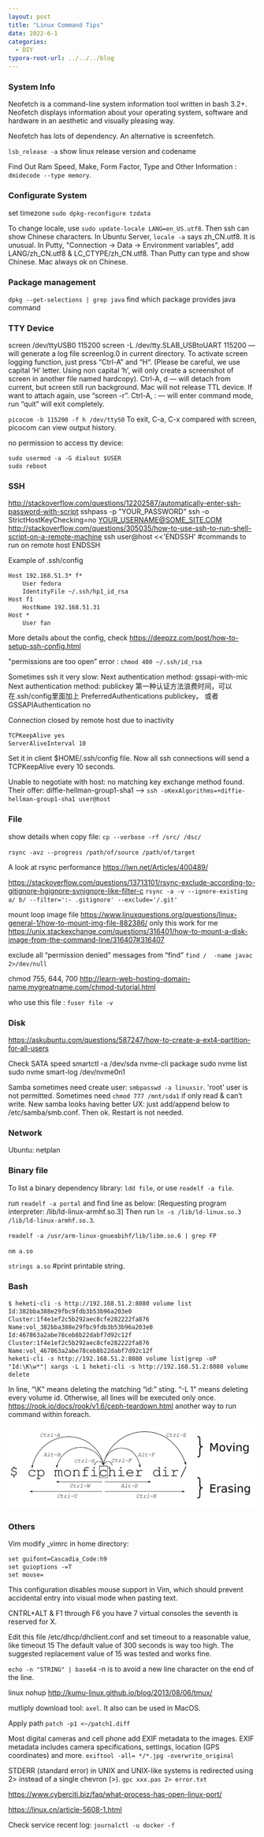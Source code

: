 ```yaml
---
layout: post
title: "Linux Command Tips"
date: 2022-6-1
categories:
  - DIY
typora-root-url: ../../../blog
---
```

### System Info
Neofetch is a command-line system information tool written in bash 3.2+. Neofetch displays information about your operating system, software and hardware in an aesthetic and visually pleasing way. 

Neofetch has lots of dependency. An alternative is screenfetch.

`lsb_release -a` show linux release version and codename

Find Out Ram Speed, Make, Form Factor, Type and Other Information : `dmidecode --type memory`.

### Configurate System
set timezone `sudo dpkg-reconfigure tzdata`

To change locale, use `sudo update-locale LANG=en_US.utf8`. Then ssh can show Chinese characters.
In Ubuntu Server, `locale -a` says zh_CN.utf8. It is unusual. In Putty, "Connection → Data → Environment variables", add LANG/zh_CN.utf8 & LC_CTYPE/zh_CN.utf8. Than Putty can type and show Chinese. 
Mac always ok on Chinese.

### Package management
`dpkg --get-selections | grep java` find which package provides java command

### TTY Device
screen /dev/ttyUSB0 115200
screen -L /dev/tty.SLAB_USBtoUART 115200 — will generate a log file screenlog.0 in current directory.
To activate screen logging function, just press “Ctrl-A” and “H“. (Please be careful, we use capital ‘H’ letter. Using non capital ‘h’, will only create a screenshot of screen in another file named hardcopy).
Ctrl-A, d — will detach from current, but screen still run background. Mac will not release TTL device. If want to attach again, use “screen -r”.
Ctrl-A, : — will enter command mode, run “quit” will exit completely.

`picocom -b 115200 -f h /dev/ttyS0`
To exit, C-a, C-x
compared with screen, picocom can view output history.

no permission to access tty device:
```
sudo usermod -a -G dialout $USER
sudo reboot
```

### SSH
http://stackoverflow.com/questions/12202587/automatically-enter-ssh-password-with-script
sshpass -p "YOUR_PASSWORD" ssh -o StrictHostKeyChecking=no YOUR_USERNAME@SOME_SITE.COM
http://stackoverflow.com/questions/305035/how-to-use-ssh-to-run-shell-script-on-a-remote-machine
ssh user@host <<'ENDSSH'
#commands to run on remote host
ENDSSH

Example of .ssh/config 
```
Host 192.168.51.3* f*
    User fedora 
    IdentityFile ~/.ssh/hp1_id_rsa 
Host f1 
    HostName 192.168.51.31
Host * 
    User fan
```
More details about the config, check https://deepzz.com/post/how-to-setup-ssh-config.html

"permissions are too open” error : `chmod 400 ~/.ssh/id_rsa`

Sometimes ssh it very slow:
    Next authentication method: gssapi-with-mic
    Next authentication method: publickey
第一种认证方法浪费时间，可以在.ssh/config里面加上  PreferredAuthentications publickey。 或者GSSAPIAuthentication no

Connection closed by remote host due to inactivity
```
TCPKeepAlive yes 
ServerAliveInterval 10
```
Set it in client $HOME/.ssh/config file. Now all ssh connections will send a TCPKeepAlive every 10 seconds.

Unable to negotiate with host: no matching key exchange method found. Their offer: diffie-hellman-group1-sha1
--> `ssh -oKexAlgorithms=+diffie-hellman-group1-sha1 user@host`

### File
show details when copy file: `cp --verbose -rf /src/ /dsc/`

`rsync -avz --progress /path/of/source /path/of/target`

A look at rsync performance https://lwn.net/Articles/400489/

https://stackoverflow.com/questions/13713101/rsync-exclude-according-to-gitignore-hgignore-svnignore-like-filter-c
`rsync -a -v --ignore-existing a/ b/ --filter=':- .gitignore' --exclude='/.git'`

mount loop image file
https://www.linuxquestions.org/questions/linux-general-1/how-to-mount-img-file-882386/ only this work for me
https://unix.stackexchange.com/questions/316401/how-to-mount-a-disk-image-from-the-command-line/316407#316407

exclude all “permission denied” messages from “find”
`find /  -name javac 2>/dev/null`

chmod 755, 644, 700  http://learn-web-hosting-domain-name.mygreatname.com/chmod-tutorial.html 

who use this file : `fuser file -v`

### Disk
https://askubuntu.com/questions/587247/how-to-create-a-ext4-partition-for-all-users

Check SATA speed smartctl -a /dev/sda 
nvme-cli package
sudo nvme list
sudo nvme smart-log /dev/nvme0n1

Samba sometimes need create user: `smbpasswd -a linuxsir`. 'root' user is not permitted. Sometimes need `chmod 777 /mnt/sda1` if only read & can’t write.
New samba looks having better UX: just add/append below to /etc/samba/smb.conf. Then ok. Restart is not needed.

### Network
Ubuntu: netplan

### Binary file
To list a binary dependency library: `ldd file`, or use `readelf -a file`.

run `readelf -a portal` and find line as below:
      [Requesting program interpreter: /lib/ld-linux-armhf.so.3]
Then run `ln -s /lib/ld-linux.so.3 /lib/ld-linux-armhf.so.3`.

`readelf -a /usr/arm-linux-gnueabihf/lib/libm.so.6 | grep FP`

`nm a.so`

`strings a.so` #print printable string.

### Bash
```
$ heketi-cli -s http://192.168.51.2:8080 volume list
Id:382bba388e29fbc9fdb3b53b96a203e0    Cluster:1f4e1ef2c5b292aec8cfe282222fa876    Name:vol_382bba388e29fbc9fdb3b53b96a203e0
Id:467863a2abe78ceb8b22dabf7d92c12f    Cluster:1f4e1ef2c5b292aec8cfe282222fa876    Name:vol_467863a2abe78ceb8b22dabf7d92c12f
heketi-cli -s http://192.168.51.2:8080 volume list|grep -oP "Id:\K\w*"| xargs -L 1 heketi-cli -s http://192.168.51.2:8080 volume delete
```
In line, “\K” means deleting the matching “id:” sting. “-L 1” means deleting every volume id. Otherwise, all lines will be executed only once.
https://rook.io/docs/rook/v1.6/ceph-teardown.html another way to run command within foreach.

![Image](/images/2022/bash.png)

### Others
Vim
modify _vimrc in home directory:
```
set guifont=Cascadia_Code:h9
set guioptions -=T
set mouse=
```
This configuration disables mouse support in Vim, which should prevent accidental entry into visual mode when pasting text.

CNTRL+ALT & F1 through F6 you have 7 virtual consoles the seventh is reserved for X.

Edit this file /etc/dhcp/dhclient.conf and set timeout to a reasonable value, like
    timeout 15
The default value of 300 seconds is way too high. The suggested replacement value of 15 was tested and works fine.

`echo -n "STRING" | base64`
-n is to avoid a new line character on the end of the line.

linux nohup http://kumu-linux.github.io/blog/2013/08/06/tmux/

mutliply download tool: `axel`. It also can be used in MacOS.

Apply path `patch -p1 <~/patch1.diff`

Most digital cameras and cell phone add EXIF metadata to the images. EXIF metadata includes camera specifications, settings, location (GPS coordinates) and more.
`exiftool -all= */*.jpg -overwrite_original`

STDERR (standard error) in UNIX and UNIX-like systems is redirected using 2> instead of a single chevron (>). `gpc xxx.pas 2> error.txt`

https://www.cyberciti.biz/faq/what-process-has-open-linux-port/

https://linux.cn/article-5608-1.html 

Check service recent log: `journalctl -u docker -f`
